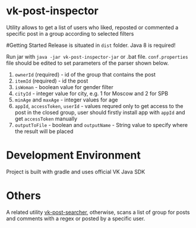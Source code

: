 # vk-post-inspector
Utility allows to get a list of users who liked, reposted or commented a specific post in a group according to selected filters

#Getting Started
Release is situated in `dist` folder. Java 8 is required!

Run jar with `java -jar vk-post-inspector-jar` or .bat file. `conf.properties` file should be edited to set parameters of the parser shown below.

1. `ownerId` (required) - id of the group that contains the post
2. `itemId` (required) - id the post
3. `isWoman` - boolean value for gender filter
3. `cityId` - integer value for city, e.g. 1 for Moscow and 2 for SPB
4. `minAge` and `maxAge` - integer values for age
5. `appId`, `accessToken`, `userId` - values requred only to get access to the post in the closed group, user should firstly install app with `appId` and get `accessToken` manually
6. `outputToFile` - boolean and `outputName` - String value to specify where the result will be placed

# Development Environment
Project is built with gradle and uses official VK Java SDK

# Others
A related utility [vk-post-searcher](https://github.com/iNomaD/VKpostSearcher), otherwise, scans a list of group for posts and comments with a regex or posted by a specific user.
